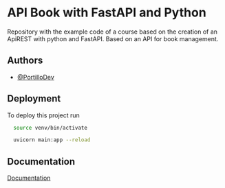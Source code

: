 
# API Book with FastAPI and Python

Repository with the example code of a course based on the creation of an ApiREST with python and FastAPI. 
Based on an API for book management.

## Authors

- [@PortilloDev](https://github.com/PortilloDev)


## Deployment

To deploy this project run

```bash
  source venv/bin/activate  
```
```bash
  uvicorn main:app --reload  
```

## Documentation

[Documentation](http://127.0.0.1:8000/docs)

